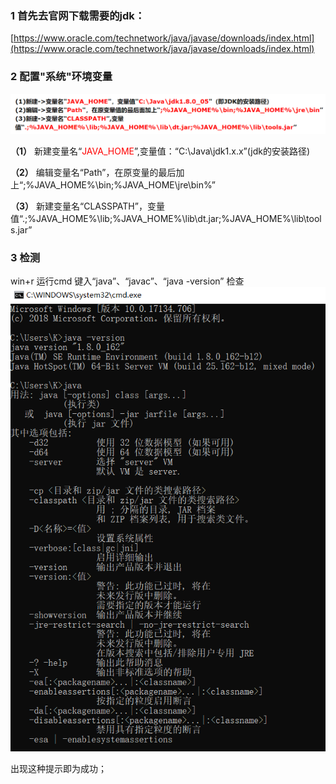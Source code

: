 ### 1 首先去官网下载需要的jdk：
[https://www.oracle.com/technetwork/java/javase/downloads/index.html](https://www.oracle.com/technetwork/java/javase/downloads/index.html)

### 2 配置"系统"环境变量
![](https://github.com/KevinShowli/blog/blob/master/images/java环境变量.png) 

**（1）** 新建变量名“<span style="color:red;">JAVA_HOME</span>”,变量值：“C:\Java\jdk1.x.x”(jdk的安装路径)

**（2）** 编辑变量名“Path”，在原变量的最后加上“;%JAVA_HOME%\bin;%JAVA_HOME\jre\bin%”

**（3）** 新建变量名“CLASSPATH”，变量值“.;%JAVA_HOME%\lib;%JAVA_HOME%\lib\dt.jar;%JAVA_HOME%\lib\tools.jar”

### 3 检测

win+r  运行cmd  键入“java”、“javac”、“java -version” 检查
![](https://github.com/KevinShowli/blog/blob/master/images/javac.png)

出现这种提示即为成功；
